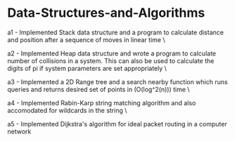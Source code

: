 # Data-Structures-and-Algorithms

a1 - Implemented Stack data structure and a program to calculate distance and position after a sequence of moves in linear time \

a2 - Implemented Heap data structure and wrote a program to calculate number of collisions in a system. This can also be used to calculate the digits of pi if system parameters are set appropriately \

a3 - Implemented a 2D Range tree and a search nearby function which runs queries and returns desired set of points in (O(log^2(n))) time \

a4 - Implemented Rabin-Karp string matching algorithm and also accomodated for wildcards in the string \

a5 - Implemented Dijkstra's algorithm for ideal packet routing in a computer network
